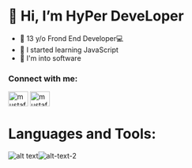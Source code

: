 # 👋 Hi, I’m HyPer DeveLoper
- 👀 13 y/o Frond End Developer💻
- 🌱 I started learning JavaScript
- 💞️ I'm into software
<!---
HYpErDvlopr/HYpErDvlopr is a ✨ special ✨ repository because its `README.md` (this file) appears on your GitHub profile.
You can click the Preview link to take a look at your changes.
--->

<h3 align="left">Connect with me:</h3>
<p align="left">
<a href="https://twitter.com/HyDeve_tr" target="blank"><img align="center" src="https://raw.githubusercontent.com/rahuldkjain/github-profile-readme-generator/master/src/images/icons/Social/twitter.svg" alt="mustafaakocaa99" height="30" width="40" /></a>
  <a href="https://twitter.com/HyDeve_eng" target="blank"><img align="center" src="https://raw.githubusercontent.com/rahuldkjain/github-profile-readme-generator/master/src/images/icons/Social/twitter.svg" alt="mustafaakocaa99" height="30" width="40" /></a>
</p>

# Languages and Tools:
![alt text](https://upload.wikimedia.org/wikipedia/commons/thumb/d/d5/CSS3_logo_and_wordmark.svg/40px-CSS3_logo_and_wordmark.svg.png)![alt-text-2](https://upload.wikimedia.org/wikipedia/commons/thumb/6/61/HTML5_logo_and_wordmark.svg/55px-HTML5_logo_and_wordmark.svg.png)
